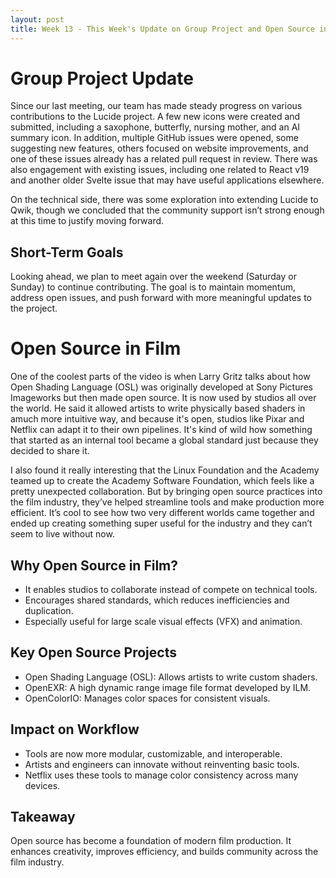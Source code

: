```yaml
---
layout: post
title: Week 13 - This Week's Update on Group Project and Open Source in Film
---
```


# Group Project Update

Since our last meeting, our team has made steady progress on various contributions to the Lucide project. A few new icons were created and submitted, including a saxophone, butterfly, nursing mother, and an AI summary icon. In addition, multiple GitHub issues were opened, some suggesting new features, others focused on website improvements, and one of these issues already has a related pull request in review. There was also engagement with existing issues, including one related to React v19 and another older Svelte issue that may have useful applications elsewhere.

On the technical side, there was some exploration into extending Lucide to Qwik, though we concluded that the community support isn’t strong enough at this time to justify moving forward.

<!--more-->

## Short-Term Goals

Looking ahead, we plan to meet again over the weekend (Saturday or Sunday) to continue contributing. The goal is to maintain momentum, address open issues, and push forward with more meaningful updates to the project.

# Open Source in Film

One of the coolest parts of the video is when Larry Gritz talks about how Open Shading Language (OSL) was originally developed at Sony Pictures Imageworks but then made open source. It is now used by studios all over the world. He said it allowed artists to write physically based shaders in amuch more intuitive way, and because it's open, studios like Pixar and Netflix can adapt it to their own pipelines. It's kind of wild how something that started as an internal tool became a global standard just because they decided to share it.

I also found it really interesting that the Linux Foundation and the Academy teamed up to create the Academy Software Foundation, which feels like a pretty unexpected collaboration. But by bringing open source practices into the film industry, they’ve helped streamline tools and make production more efficient. It’s cool to see how two very different worlds came together and ended up creating something super useful for the industry and they can’t seem to live without now.

## Why Open Source in Film?

- It enables studios to collaborate instead of compete on technical tools.
- Encourages shared standards, which reduces inefficiencies and duplication.
- Especially useful for large scale visual effects (VFX) and animation.

## Key Open Source Projects

- Open Shading Language (OSL): Allows artists to write custom shaders.
- OpenEXR: A high dynamic range image file format developed by ILM.
- OpenColorIO: Manages color spaces for consistent visuals.

## Impact on Workflow

- Tools are now more modular, customizable, and interoperable.
- Artists and engineers can innovate without reinventing basic tools.
- Netflix uses these tools to manage color consistency across many devices.

## Takeaway
Open source has become a foundation of modern film production. It enhances creativity, improves efficiency, and builds community across the film industry.

